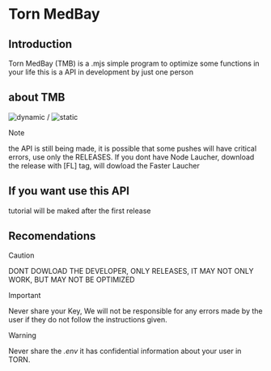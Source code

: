 # Torn MedBay

## Introduction 

Torn MedBay (TMB) is a .mjs simple program to optimize some functions in your life
this is a API in development by just one person

## about TMB

![dynamic](https://img.shields.io/github/package-json/version/Eloazy/TornInterface?style=plastic) / ![static](https://img.shields.io/badge/progress-developing-green?style=plastic)

> [!NOTE]
> the API is still being made, it is possible that some pushes will have critical errors, use only the RELEASES.
> If you dont have Node Laucher, download the release with [FL] tag, will dowload the Faster Laucher

## If you want use this API

tutorial will be maked after the first release

## Recomendations

> [!CAUTION]
> DONT DOWLOAD THE DEVELOPER, ONLY RELEASES, IT MAY NOT ONLY WORK, BUT MAY NOT BE OPTIMIZED

> [!IMPORTANT]
> Never share your Key, We will not be responsible for any errors made by the user if they do not follow the instructions given.

> [!WARNING]
> Never share the *.env* it has confidential information about your user in TORN.
